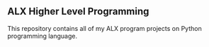 ## ALX Higher Level Programming

This repository contains all of my ALX program projects on Python programming language.

